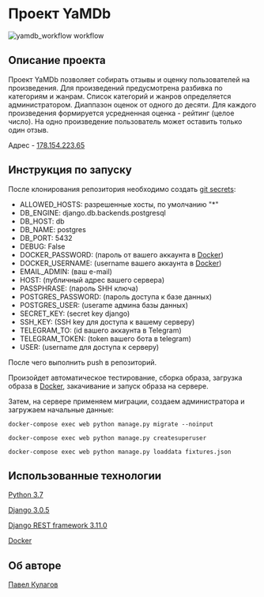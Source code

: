 # Проект YaMDb
![yamdb_workflow workflow](https://github.com/kulagov/yamdb_final/actions/workflows/yamdb_workflow.yaml/badge.svg)

## Описание проекта
Проект YaMDb позволяет собирать отзывы и оценку пользователей на произведения. Для произведений предусмотрена разбивка по категориям и жанрам. Список категорий и жанров определяется администратором. Диаппазон оценок от одного до десяти. Для каждого произведения формируется усредненная оценка - рейтинг (целое число). На одно произведение пользователь может оставить только один отзыв.

Адрес - [178.154.223.65]

## Инструкция по запуску
После клонирования репозитория необходимо создать [git secrets]:

 - ALLOWED_HOSTS: разрешенные хосты, по умолчанию "*"
 - DB_ENGINE: django.db.backends.postgresql
 - DB_HOST: db
 - DB_NAME: postgres
 - DB_PORT: 5432
 - DEBUG: False
 - DOCKER_PASSWORD: (пароль от вашего аккаунта в [Docker])
 - DOCKER_USERNAME: (username вашего аккаунта в [Docker])
 - EMAIL_ADMIN: (ваш e-mail)
 - HOST: (публичный адрес вашего сервера)
 - PASSPHRASE: (пароль SHH ключа)
 - POSTGRES_PASSWORD: (пароль доступа к базе данных)
 - POSTGRES_USER: (userame админа базы данных)
 - SECRET_KEY: (secret key django)
 - SSH_KEY: (SSH key для доступа к вашему серверу)
 - TELEGRAM_TO: (id вашего аккаунта в Telegram)
 - TELEGRAM_TOKEN: (token вашего бота в telegram)
 - USER: (username для доступа к серверу)

После чего выполнить push в репозиторий.

Произойдет автоматическое тестирование, сборка образа, загрузка образа в [Docker], закачивание и запуск образа на сервере.

Затем, на сервере применяем миграции, создаем администратора и загружаем начальные данные:

    docker-compose exec web python manage.py migrate --noinput

    docker-compose exec web python manage.py createsuperuser

    docker-compose exec web python manage.py loaddata fixtures.json


## Использованные технологии
[Python 3.7]

[Django 3.0.5]

[Django REST framework 3.11.0]

[Docker]

## Об авторе
[Павел Кулагов]

[Python 3.7]: https://python.org
[Django 3.0.5]: https://www.djangoproject.com/
[Django REST framework 3.11.0]: https://www.django-rest-framework.org/
[Docker]: https://www.docker.com/
[Павел Кулагов]: https://github.com/kulagov
[git secrets]: https://docs.github.com/en/actions/reference/encrypted-secrets
[178.154.223.65]: http://178.154.223.65/